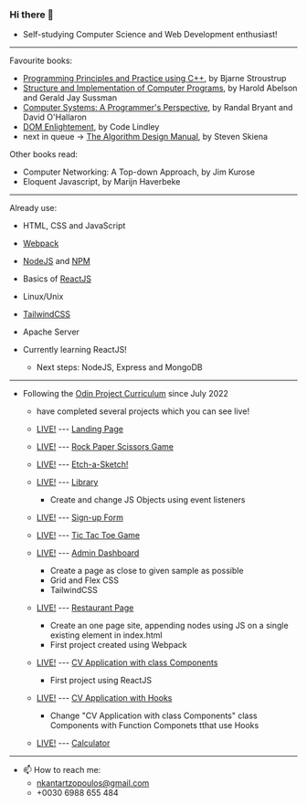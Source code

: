 ### Hi there 👋

- Self-studying Computer Science and Web Development enthusiast!
---
Favourite books:
- [Programming Principles and Practice using C++](https://github.com/NikolaosKantartzopoulos/Programming-Principles-and-Practice-Using-Cpp), by Bjarne Stroustrup
- [Structure and Implementation of Computer Programs](https://github.com/NikolaosKantartzopoulos/Structure-and-Interpretation-of-Computer-Programs), by Harold Abelson and Gerald Jay Sussman
- [Computer Systems: A Programmer's Perspective](https://www.amazon.com/Computer-Systems-Programmers-Perspective-3rd/dp/013409266X), by Randal Bryant and David O'Hallaron
- [DOM Enlightement](http://domenlightenment.com/), by Code Lindley
- next in queue -> [The Algorithm Design Manual](https://www.algorist.com/), by Steven Skiena

Other books read:
- Computer Networking: A Top-down Approach, by Jim Kurose
- Eloquent Javascript, by Marijn Haverbeke
---
Already use:
- HTML, CSS and JavaScript
- [Webpack](https://webpack.js.org/)
- [NodeJS](https://nodejs.org/en/) and [NPM](https://www.npmjs.com/)
- Basics of [ReactJS]()
- Linux/Unix
- [TailwindCSS](https://tailwindcss.com/)
- Apache Server

- Currently learning ReactJS! 
  - Next steps: NodeJS, Express and MongoDB
---
* Following the [Odin Project Curriculum](https://www.theodinproject.com) since July 2022
  - have completed several projects which you can see live!

  - [LIVE!](https://nikolaoskantartzopoulos.github.io/landingPage) --- [Landing Page](https://github.com/NikolaosKantartzopoulos/landingPage) 
  - [LIVE!](https://nikolaoskantartzopoulos.github.io/rockPapperScissors) --- [Rock Paper Scissors Game](https://github.com/NikolaosKantartzopoulos/rockPapperScissors) 
  - [LIVE!](https://nikolaoskantartzopoulos.github.io/Etch-A-Sketch) --- [Etch-a-Sketch!](https://github.com/NikolaosKantartzopoulos/Etch-A-Sketch)
  - [LIVE!](https://nikolaoskantartzopoulos.github.io/library) --- [Library](https://github.com/NikolaosKantartzopoulos/library) 
    - Create and change JS Objects using event listeners
  - [LIVE!](https://nikolaoskantartzopoulos.github.io/signUpForm) --- [Sign-up Form](https://github.com/NikolaosKantartzopoulos/signUpForm) 
  - [LIVE!](https://nikolaoskantartzopoulos.github.io/ticTacToe) --- [Tic Tac Toe Game](https://github.com/NikolaosKantartzopoulos/ticTacToe) 
  - [LIVE!](https://nikolaoskantartzopoulos.github.io/adminDashboard) --- [Admin Dashboard](https://github.com/NikolaosKantartzopoulos/adminDashboard) 
      - Create a page as close to given sample as possible
      - Grid and Flex CSS
      - TailwindCSS
  - [LIVE!](https://nikolaoskantartzopoulos.github.io/restaurantPage) --- [Restaurant Page](https://github.com/NikolaosKantartzopoulos/restaurantPage) 
      - Create an one page site, appending nodes using JS on a single existing element in index.html
      - First project created using Webpack
  - [LIVE!](https://nikolaoskantartzopoulos.github.io/simpleCVReactClassComponents) --- [CV Application with class Components](https://github.com/NikolaosKantartzopoulos/simpleCVReactClassComponents) 
      - First project using ReactJS
  - [LIVE!](https://nikolaoskantartzopoulos.github.io/cvWithHooksAndUseState) --- [CV Application with Hooks](https://github.com/NikolaosKantartzopoulos/cvWithHooksAndUseState) 
      - Change "CV Application with class Components" class Components with Function Componets tthat use Hooks
  - [LIVE!](https://nikolaoskantartzopoulos.github.io/calculator) --- [Calculator](https://github.com/NikolaosKantartzopoulos/calculator) 

---
- 📫 How to reach me:
  - nkantartzopoulos@gmail.com
  - +0030 6988 655 484
